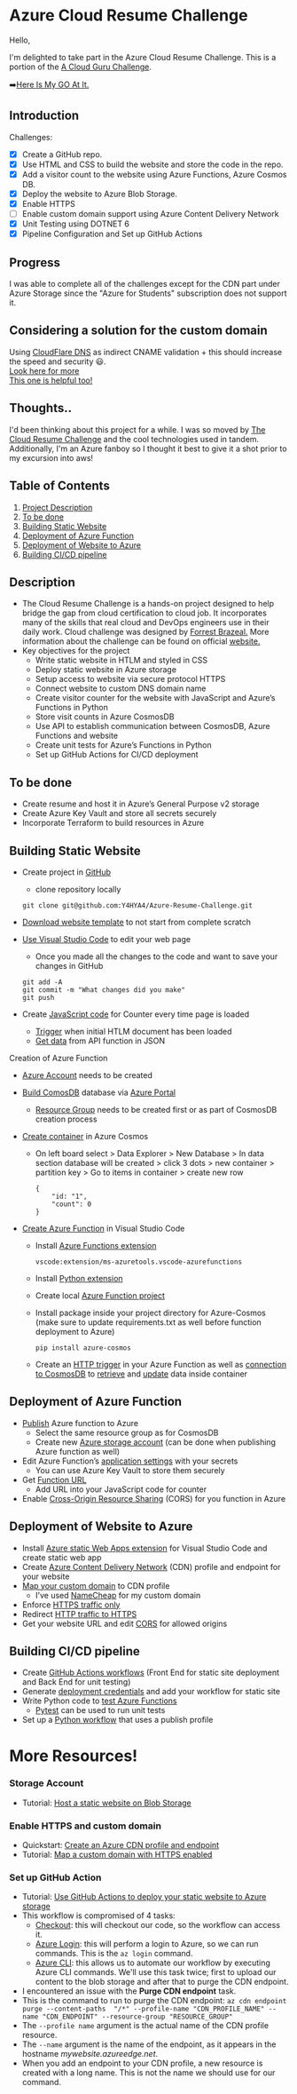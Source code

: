 # Azure Cloud Resume Challenge

Hello, 

I'm delighted to take part in the Azure Cloud Resume Challenge.
This is a portion of the [A Cloud Guru Challenge](https://acloudguru.com/blog/engineering/cloudguruchallenge-your-resume-in-azure).

➡️[Here Is My GO At It.](https://azureresumesto.z13.web.core.windows.net) 

## Introduction

Challenges:

- [x] Create a GitHub repo.
- [x] Use HTML and CSS to build the website and store the code in the repo.
- [x] Add a visitor count to the website using Azure Functions, Azure Cosmos DB.
- [x] Deploy the website to Azure Blob Storage.
- [x] Enable HTTPS
- [ ] Enable custom domain support using Azure Content Delivery Network
- [x] Unit Testing using DOTNET 6
- [x] Pipeline Configuration and Set up GitHub Actions 

## Progress
I was able to complete all of the challenges except for the CDN part under Azure Storage since the "Azure for Students" subscription does not support it.

## Considering a solution for the custom domain
Using [CloudFlare DNS](https://support.cloudflare.com/hc/en-us/articles/201720164-Creating-a-Cloudflare-account-and-adding-a-website) as indirect CNAME validation + this should increase the speed and security 😃. <br/>
 [Look here for more](https://adamtheautomator.com/azure-static-website/) <br/>
 [This one is helpful too!](https://thecloudhub.com/2019/09/24/using-cloudflare-with-azure-blob-storage/)


## Thoughts..
I'd been thinking about this project for a while. I was so moved by [The Cloud Resume Challenge](https://cloudresumechallenge.dev/docs/the-challenge/azure/) and the cool technologies used in tandem. Additionally, I'm an Azure fanboy so I thought it best to give it a shot prior to my excursion into aws!

## Table of Contents
1. [Project Description](#introduction)
2. [To be done](#next)
3. [Building Static Website](#buildsite)
4. [Deployment of Azure Function](#DAzureFunction)
5. [Deployment of Website to Azure](#DWebsiteAzure)
6. [Building CI/CD pipeline](#CI/CD)

## Description <a name="introduction"></a>

- The Cloud Resume Challenge is a hands-on project designed to help bridge the gap from cloud certification to cloud job. It incorporates many of the skills that real cloud and DevOps engineers use in their daily work. Cloud challenge was designed by [Forrest Brazeal.](https://forrestbrazeal.com/) More information about the challenge can be found on official [website.](https://cloudresumechallenge.dev/)
- Key objectives for the project
    - Write static website in HTLM and styled in CSS
    - Deploy static website in Azure storage
    - Setup access to website via secure protocol HTTPS
    - Connect website to custom DNS domain name
    - Create visitor counter for the website with JavaScript and Azure’s Functions in Python
    - Store visit counts in Azure CosmosDB
    - Use API to establish communication between CosmosDB, Azure Functions and website
    - Create unit tests for Azure’s Functions in Python
    - Set up GitHub Actions for CI/CD deployment

## To be done <a name="next"></a>

- Create resume and host it in Azure’s General Purpose v2 storage
- Create Azure Key Vault and store all secrets securely
- Incorporate Terraform to build resources in Azure

## Building Static Website <a name="buildsite"></a>

- Create project in [GitHub](https://github.com/join)
    - clone repository locally
    
    ```
    git clone git@github.com:Y4HYA4/Azure-Resume-Challenge.git
    ```
    
- [Download website template](https://www.styleshout.com/) to not start from complete scratch
- [Use Visual Studio Code](https://code.visualstudio.com/) to edit your web page
    - Once you made all the changes to the code and want to save your changes in GitHub
    
    ```
    git add -A
    git commit -m "What changes did you make"
    git push
    ```
    
- Create [JavaScript code](https://www.digitalocean.com/community/tutorials/how-to-use-the-javascript-fetch-api-to-get-data) for Counter every time page is loaded
    - [Trigger](https://developer.mozilla.org/en-US/docs/Web/API/Document/DOMContentLoaded_event) when initial HTLM document has been loaded
    - [Get data](https://developer.mozilla.org/en-US/docs/Web/API/Fetch_API/Using_Fetch) from API function in JSON

Creation of Azure Function

- [Azure Account](https://azure.microsoft.com/en-us/free) needs to be created
- [Build ComosDB](https://docs.microsoft.com/en-us/azure/cosmos-db/sql/create-cosmosdb-resources-portal) database via [Azure Portal](https://portal.azure.com/?quickstart=true#home)
    - [Resource Group](https://azuresdkdocs.blob.core.windows.net/$web/python/azure-cosmos/4.2.0/index.html#query-the-database) needs to be created first or as part of CosmosDB creation process
- [Create container](https://docs.microsoft.com/en-us/azure/cosmos-db/sql/how-to-create-container) in Azure Cosmos
    - On left board select > Data Explorer > New Database > In data section database will be created > click 3 dots > new container > partition key </id> > Go to items in container > create new row
        
        ```
        {
        	"id: "1",
        	"count": 0
        }
        ```
        
- [Create Azure Function](https://docs.microsoft.com/en-us/azure/azure-functions/functions-develop-vs-code?tabs=csharp) in Visual Studio Code
    - Install [Azure Functions extension](https://marketplace.visualstudio.com/items?itemName=ms-azuretools.vscode-azurefunctions)
        
        ```
        vscode:extension/ms-azuretools.vscode-azurefunctions
        ```
        
    - Install [Python extension](https://code.visualstudio.com/docs/python/python-tutorial)
    - Create local [Azure Function project](https://docs.microsoft.com/en-us/azure/azure-functions/create-first-function-vs-code-python)
    - Install package inside your project directory for Azure-Cosmos (make sure to update requirements.txt as well before function deployment to Azure)
        
        ```
        pip install azure-cosmos
        ```
        
    - Create an [HTTP trigger](https://docs.microsoft.com/en-us/azure/azure-functions/functions-reference-python?tabs=asgi%2Cazurecli-linux%2Capplication-level#http-trigger-and-bindings) in your Azure Function as well as [connection to CosmosDB](https://azuresdkdocs.blob.core.windows.net/$web/python/azure-cosmos/4.2.0/index.html) to [retrieve](https://azuresdkdocs.blob.core.windows.net/$web/python/azure-cosmos/4.2.0/index.html#query-the-database) and [update](https://github.com/Azure/azure-sdk-for-python/blob/main/sdk/cosmos/azure-cosmos/samples/examples.py) data inside container

## Deployment of Azure Function <a name="DAzureFunction"></a>

- [Publish](https://azuresdkdocs.blob.core.windows.net/$web/python/azure-cosmos/4.2.0/index.html#query-the-database) Azure function to Azure
    - Select the same resource group as for CosmosDB
    - Create new [Azure storage account](https://azuresdkdocs.blob.core.windows.net/$web/python/azure-cosmos/4.2.0/index.html#query-the-database) (can be done when publishing Azure function as well)
- Edit Azure Function’s [application settings](https://azuresdkdocs.blob.core.windows.net/$web/python/azure-cosmos/4.2.0/index.html#query-the-database) with your secrets
    - You can use Azure Key Vault to store them securely
- Get [Function URL](https://microsoftlearning.github.io/AZ-900T0x-MicrosoftAzureFundamentals/Instructions/Walkthroughs/08-Implement%20Azure%20Functions.html)
    - Add URL into your JavaScript code for counter
- Enable [Cross-Origin Resource Sharing](https://docs.microsoft.com/en-us/azure/azure-functions/functions-how-to-use-azure-function-app-settings?tabs=portal#cors) (CORS) for you function in Azure

## Deployment of Website to Azure <a name="DWebsiteAzure"></a>

- Install [Azure static Web Apps extension](https://docs.microsoft.com/en-us/azure/static-web-apps/getting-started?tabs=vanilla-javascript#install-azure-static-web-apps-extension) for Visual Studio Code and create static web app
- Create [Azure Content Delivery Network](https://docs.microsoft.com/en-us/azure/cdn/cdn-create-new-endpoint) (CDN) profile and endpoint for your website
- [Map your custom domain](https://docs.microsoft.com/en-us/azure/cdn/cdn-map-content-to-custom-domain?tabs=azure-dns%2Cazure-portal%2Cazure-portal-cleanup) to CDN profile
    - I’ve used [NameCheap](https://www.namecheap.com/) for my custom domain
- Enforce [HTTPS traffic only](https://stackoverflow.com/questions/39244265/azure-web-app-redirect-http-to-https)
- Redirect [HTTP traffic to HTTPS](https://stackoverflow.com/questions/39244265/azure-web-app-redirect-http-to-https)
- Get your website URL and edit [CORS](https://docs.microsoft.com/en-us/azure/azure-functions/functions-how-to-use-azure-function-app-settings?tabs=portal#cors) for allowed origins

## Building CI/CD pipeline <a name="CI/CD"></a>

- Create [GitHub Actions workflows](https://docs.github.com/en/actions/quickstart) (Front End for static site deployment and Back End for unit testing)
- Generate [deployment credentials](https://docs.microsoft.com/en-us/azure/storage/blobs/storage-blobs-static-site-github-actions?tabs=userlevel#generate-deployment-credentials) and add your workflow for static site
- Write Python code to [test Azure Functions](https://docs.microsoft.com/en-us/azure/azure-functions/functions-reference-python?tabs=asgi%2Cazurecli-linux%2Capplication-level#unit-testing)
    - [Pytest](https://docs.pytest.org/en/6.2.x/getting-started.html) can be used to run unit tests
- Set up a [Python workflow](https://docs.microsoft.com/en-us/azure/azure-functions/functions-how-to-github-actions?tabs=python#deploy-the-function-app) that uses a publish profile



# More Resources!
### Storage Account

- Tutorial: [Host a static website on Blob Storage](https://docs.microsoft.com/en-us/azure/storage/blobs/storage-blob-static-website-host)

### Enable HTTPS and custom domain

- Quickstart: [Create an Azure CDN profile and endpoint](https://docs.microsoft.com/en-us/azure/cdn/cdn-create-new-endpoint)
- Tutorial: [Map a custom domain with HTTPS enabled](https://docs.microsoft.com/en-us/azure/storage/blobs/storage-custom-domain-name?tabs=azure-portal#map-a-custom-domain-with-https-enabled)

### Set up GitHub Action

- Tutorial: [Use GitHub Actions to deploy your static website to Azure storage](https://docs.microsoft.com/en-us/azure/storage/blobs/storage-blobs-static-site-github-actions)
- This workflow is compromised of 4 tasks:
  - [Checkout](https://github.com/actions/checkout): this will checkout our code, so the workflow can access it.
  - [Azure Login](https://github.com/marketplace/actions/azure-login): this will perform a login to Azure, so we can run commands. This is the `az login` command.
  - [Azure CLI](https://github.com/marketplace/actions/azure-cli-action): this allows us to automate our workflow by executing Azure CLI commands. We'll use this task twice; first to upload our content to the blob storage and after that to purge the CDN endpoint.
- I encountered an issue with the **Purge CDN endpoint** task.
- This is the command to run to purge the CDN endpoint: 
`az cdn endpoint purge --content-paths  "/*" --profile-name "CDN_PROFILE_NAME" --name "CDN_ENDPOINT" --resource-group "RESOURCE_GROUP"`
- The `--profile name` argument is the actual name of the CDN profile resource.
- The `--name` argument is the name of the endpoint, as it appears in the hostname *mywebsite.azureedge.net*.
- When you add an endpoint to your CDN profile, a new resource is created with a long name. This is not the name we should use for our command.
